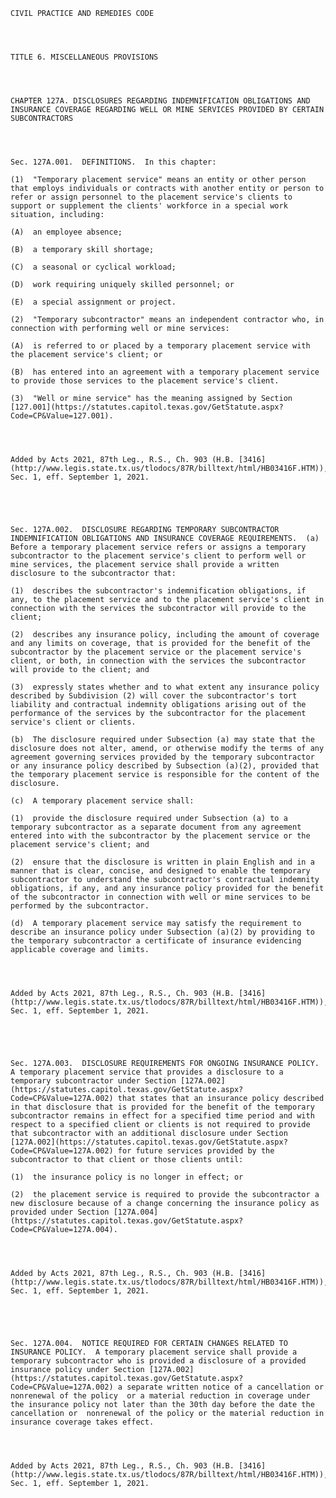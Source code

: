 ﻿
    
    
    	
    					
    
    
    CIVIL PRACTICE AND REMEDIES CODE
    
      
    
    
    TITLE 6. MISCELLANEOUS PROVISIONS
    
      
    
    
    CHAPTER 127A. DISCLOSURES REGARDING INDEMNIFICATION OBLIGATIONS AND INSURANCE COVERAGE REGARDING WELL OR MINE SERVICES PROVIDED BY CERTAIN SUBCONTRACTORS 
    
      
    
    
    Sec. 127A.001.  DEFINITIONS.  In this chapter:
    
    (1)  "Temporary placement service" means an entity or other person that employs individuals or contracts with another entity or person to refer or assign personnel to the placement service's clients to support or supplement the clients' workforce in a special work situation, including:
    
    (A)  an employee absence;
    
    (B)  a temporary skill shortage;
    
    (C)  a seasonal or cyclical workload; 
    
    (D)  work requiring uniquely skilled personnel; or
    
    (E)  a special assignment or project.
    
    (2)  "Temporary subcontractor" means an independent contractor who, in connection with performing well or mine services:
    
    (A)  is referred to or placed by a temporary placement service with the placement service's client; or
    
    (B)  has entered into an agreement with a temporary placement service to provide those services to the placement service's client.
    
    (3)  "Well or mine service" has the meaning assigned by Section [127.001](https://statutes.capitol.texas.gov/GetStatute.aspx?Code=CP&Value=127.001).
    
    
    
    
    Added by Acts 2021, 87th Leg., R.S., Ch. 903 (H.B. [3416](http://www.legis.state.tx.us/tlodocs/87R/billtext/html/HB03416F.HTM)), Sec. 1, eff. September 1, 2021.
    
    
    
    
    
    Sec. 127A.002.  DISCLOSURE REGARDING TEMPORARY SUBCONTRACTOR INDEMNIFICATION OBLIGATIONS AND INSURANCE COVERAGE REQUIREMENTS.  (a) Before a temporary placement service refers or assigns a temporary subcontractor to the placement service's client to perform well or mine services, the placement service shall provide a written disclosure to the subcontractor that:
    
    (1)  describes the subcontractor's indemnification obligations, if any, to the placement service and to the placement service's client in connection with the services the subcontractor will provide to the client;
    
    (2)  describes any insurance policy, including the amount of coverage and any limits on coverage, that is provided for the benefit of the subcontractor by the placement service or the placement service's client, or both, in connection with the services the subcontractor will provide to the client; and
    
    (3)  expressly states whether and to what extent any insurance policy described by Subdivision (2) will cover the subcontractor's tort liability and contractual indemnity obligations arising out of the performance of the services by the subcontractor for the placement service's client or clients.
    
    (b)  The disclosure required under Subsection (a) may state that the disclosure does not alter, amend, or otherwise modify the terms of any agreement governing services provided by the temporary subcontractor or any insurance policy described by Subsection (a)(2), provided that the temporary placement service is responsible for the content of the disclosure.
    
    (c)  A temporary placement service shall:
    
    (1)  provide the disclosure required under Subsection (a) to a temporary subcontractor as a separate document from any agreement entered into with the subcontractor by the placement service or the placement service's client; and
    
    (2)  ensure that the disclosure is written in plain English and in a manner that is clear, concise, and designed to enable the temporary subcontractor to understand the subcontractor's contractual indemnity obligations, if any, and any insurance policy provided for the benefit of the subcontractor in connection with well or mine services to be performed by the subcontractor.
    
    (d)  A temporary placement service may satisfy the requirement to describe an insurance policy under Subsection (a)(2) by providing to the temporary subcontractor a certificate of insurance evidencing applicable coverage and limits.
    
    
    
    
    Added by Acts 2021, 87th Leg., R.S., Ch. 903 (H.B. [3416](http://www.legis.state.tx.us/tlodocs/87R/billtext/html/HB03416F.HTM)), Sec. 1, eff. September 1, 2021.
    
    
    
    
    
    Sec. 127A.003.  DISCLOSURE REQUIREMENTS FOR ONGOING INSURANCE POLICY.  A temporary placement service that provides a disclosure to a temporary subcontractor under Section [127A.002](https://statutes.capitol.texas.gov/GetStatute.aspx?Code=CP&Value=127A.002) that states that an insurance policy described in that disclosure that is provided for the benefit of the temporary subcontractor remains in effect for a specified time period and with respect to a specified client or clients is not required to provide that subcontractor with an additional disclosure under Section [127A.002](https://statutes.capitol.texas.gov/GetStatute.aspx?Code=CP&Value=127A.002) for future services provided by the subcontractor to that client or those clients until:
    
    (1)  the insurance policy is no longer in effect; or
    
    (2)  the placement service is required to provide the subcontractor a new disclosure because of a change concerning the insurance policy as provided under Section [127A.004](https://statutes.capitol.texas.gov/GetStatute.aspx?Code=CP&Value=127A.004).
    
    
    
    
    Added by Acts 2021, 87th Leg., R.S., Ch. 903 (H.B. [3416](http://www.legis.state.tx.us/tlodocs/87R/billtext/html/HB03416F.HTM)), Sec. 1, eff. September 1, 2021.
    
    
    
    
    
    Sec. 127A.004.  NOTICE REQUIRED FOR CERTAIN CHANGES RELATED TO INSURANCE POLICY.  A temporary placement service shall provide a temporary subcontractor who is provided a disclosure of a provided insurance policy under Section [127A.002](https://statutes.capitol.texas.gov/GetStatute.aspx?Code=CP&Value=127A.002) a separate written notice of a cancellation or nonrenewal of the policy  or a material reduction in coverage under the insurance policy not later than the 30th day before the date the cancellation or  nonrenewal of the policy or the material reduction in insurance coverage takes effect.
    
    
    
    
    Added by Acts 2021, 87th Leg., R.S., Ch. 903 (H.B. [3416](http://www.legis.state.tx.us/tlodocs/87R/billtext/html/HB03416F.HTM)), Sec. 1, eff. September 1, 2021.
    
    
    
    
    				
